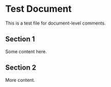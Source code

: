 # Test Document

This is a test file for document-level comments.

## Section 1

Some content here.

## Section 2

More content.
